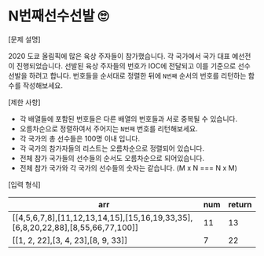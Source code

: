 # N번째선수선발 🙄

[문제 설명]

2020 도쿄 올림픽에 많은 육상 주자들이 참가했습니다. 각 국가에서 국가 대표 예선전이 진행되었습니다. 선발된 육상 주자들의 번호가 IOC에 전달되고 이를 기준으로 선수선발을 하려고 합니다. 번호들을 순서대로 정렬한 뒤에 `N번째` 순서의 번호를 리턴하는 함수를 작성해보세요.

[제한 사항]

- 각 배열들에 포함된 번호들은 다른 배열의 번호들과 서로 중복될 수 있습니다.
- 오름차순으로 정렬하여서 주어지는 `N번째` 번호를 리턴해보세요.
- 각 국가의 총 선수들은 100명 이내 입니다.
- 각 국가의 참가자들의 리스트는 오름차순으로 정렬되어 있습니다.
- 전체 참가 국가들의 선수들의 순서도 오름차순으로 되어있습니다.
- 전체 참가 국가와 각 국가의 선수들의 숫자는 같습니다. (M x N === N x M)

[입력 형식]

| arr                                                                             | num | return |
| ------------------------------------------------------------------------------- | --- | ------ |
| [[4,5,6,7,8],[11,12,13,14,15],[15,16,19,33,35],[6,8,20,22,88],[8,55,66,77,100]] | 11  | 13     |
| [[1, 2, 22],[3, 4, 23],[8, 9, 33]]                                              | 7   | 22     |
